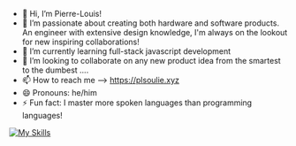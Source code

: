 - 👋 Hi, I’m Pierre-Louis!
- 👀 I’m passionate about creating both hardware and software products. An engineer with extensive design knowledge, I'm always on the lookout for new inspiring collaborations!
- 🌱 I’m currently learning full-stack javascript development
- 💞️ I’m looking to collaborate on any new product idea from the smartest to the dumbest ....
- 📫 How to reach me --> https://plsoulie.xyz
- 😄 Pronouns: he/him
- ⚡ Fun fact: I master more spoken languages than programming languages!

[![My Skills](https://skillicons.dev/icons?i=js,html,css,mongodb,express,react,nodejs,gatsby,flutter,firebase,py,matlab,figma)](https://skillicons.dev)

<!---
plsoulie/plsoulie is a ✨ special ✨ repository because its `README.md` (this file) appears on your GitHub profile.
You can click the Preview link to take a look at your changes.
--->
